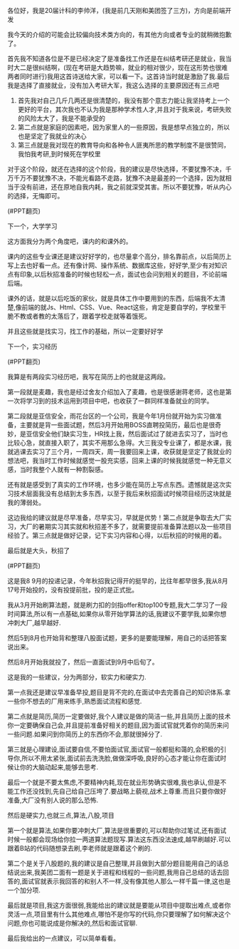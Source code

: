 各位好，我是20届计科的李帅洋，(我是前几天刚和美团签了三方)，方向是前端开发

我今天的介绍的可能会比较偏向技术类方向的，有其他方向或者专业的就稍微抱歉了。

首先我不知道各位是不是已经决定了是准备找工作还是在纠结考研还是就业，我当时大二是很纠结啊，(现在考研是大趋势嘛，就业的相对很少，现在这形势也很难两者同时进行)我用这首诗送给大家，可以看一下。这首诗当时就是激励了我.最后我是选择了直接就业，没有加入考研大军，我这么选择的主要原因还有三点吧

1. 首先我对自己几斤几两还是很清楚的，我没有那个意志力能让我坚持考上一个更好的平台，其次我也不认为我是那种学术性人才,并且对于我来说，考研失败的风险太大了，我是不能承受的
2. 第二点就是家庭的因素吧，因为家里人的一些原因，我是想早点独立的，所以也是坚定了我就业的决心
3. 第三点就是我对现在的教育导向和各种令人匪夷所思的教学制度不是很赞同，我怕我考研,到时候死在学校里

对于这个阶段，就还在选择的这个阶段，我的建议是尽快选择，不要犹豫不决，千万千万不要犹豫不决，不能光看路不走路，犹豫不决是最差的一个选择，因为就相当于没有前进，还在原地自我内耗，我之前就深受其害。所以不要犹豫，听从内心的选择，无悔即可。

(#PPT翻页)

下一个，大学学习

这方面我分为两个角度吧，课内的和课外的。

课内的这些专业课还是建议好好学的，也尽量拿个高分，排名靠前点，以后简历上写上去也好看一点。还有像计网、操作系统、数据库这些，好好学,至少有对知识点有印象,以后秋招准备的时候也轻松一点，面试也会问到相关的题目，不论前端后端。

课外的话，就是以后吃饭的家伙，就是具体工作中要用到的东西，后端我不太清楚,像前端的就Js、Html、CSS、Vue、React这些，肯定是要自学的，学校里干脆不教或者教的太落后了，跟着学校走就等着饿死。

并且这些就是找实习，找工作的基础，所以一定要好好学

下一个，实习经历

(#PPT翻页)

我算是有两段实习经历吧，我写在简历上的也就是这两段。

第一段就是麦趣，我也是经过舍友介绍加入了麦趣，也是很感谢蒋老师，这也是第一次将学习到的技术运用到项目中吧，也收获了一群同样准备就业的同学。

第二段就是亚信安全，雨花台区的一个公司，我是今年1月份就开始为实习做准备，主要就是背一些面试题，然后3月开始用BOSS直聘投简历，最后也是很奇妙，是亚信安全他们缺实习生，HR找上我，然后面试过了就进去实习了，当时也比较心急，就直接入职了，其实不用那么急得。大三我没专业课了，都是水课，我就逃课去实习了三个月，一周四天，周一我要回来上课，收获就是坚定了我就业的想法吧，我当时工作时候就感觉一股充实感，回来上课的时候我就感觉一种无意义感，当时我整个人就有一种割裂感。

还有就是感受到了真实的工作环境，也多少能在简历上写点东西。遗憾就是这次实习技术层面我没有总结到太多东西，以至于我后来秋招面试时候项目经历这块就是我的薄弱处。

这边我给的建议就是尽早准备，尽早实习，早就是优势！第二点就是争取去大厂实习，大厂的暑期实习其实就和秋招差不多了，就需要提前准备算法题以及一些项目经验了。第三点就是做好记录，记下实习内容和心得，以后秋招的时候用的着。

最后就是大头，秋招了

(#PPT翻页)

这是我8 9月的投递记录，今年秋招我记得开的挺早的，比往年都早很多,我从8月17号开始投的，没有投提前批，投的是正式批。

我从3月开始刷算法题，就是刷力扣的剑指offer和top100专题,我大二学习了一段时间算法,所以有一点基础,如果你从零开始学算法的话,我建议不要学我,如果你想冲刺大厂,越早越好.

然后5到8月也开始背和整理八股面试题，更多的是要能理解，用自己的话把答案说出来。

然后8月开始我就投了，然后一直面试到9月中后旬了。

这是我的一些建议，分为两部分，软实力和硬实力.

第一点我还是建议早准备早投,题目是背不完的,在面试中去完善自己的知识体系.拿一些你不想去的厂用来练手,熟悉面试流程和感觉.

第二点就是简历,简历一定要做好,我个人建议是做的简洁一些,并且简历上面的技术你一定要确保自己会,并且提前准备好相关的题目,因为面试官就凭着你的简历来问一些问题.如果问到你简历上的东西你不会,那就很掉分了.

第三就是心理建设,面试要自信,不要怕面试官,面试官一般都挺和蔼的,会积极的引导你,所以不用太紧张,面试前去洗洗脸,做做深呼吸,良好的心态才能让你在面试时候让你的大脑动起来,能够去思考.

最后一个就是不要太焦虑,不要精神内耗,现在就业形势确实很难,我也承认,但是不能工作还没找到,先自己给自己压垮了.要战略上藐视,战术上尊重.而且只要你做好准备,大厂没有别人说的那么恐怖.

然后是硬实力,也就三点,算法,八股,项目

第一个就是算法,如果你要冲刺大厂,算法是很重要的,可以帮助你过笔试,还有面试时候一般都会现场给你拉一两道算法题现写.算法这东西没法速成,越早刷越好.可以跟着B站的代码随想录去刷,李老师就是跟着这个刷的.

第二个是关于八股题的,我的建议是自己整理,并且做到大部分题目能用自己的话总结说出来,我美团二面有一题是关于进程和线程的一些问题,我用自己总结的话去回答的,面试官就表示我回答的和别人不一样,没有像其他人那么一样千篇一律,这也是一个加分项.

最后就是项目,我这方面很弱,我能给出的建议就是要能从项目中提取出难点,或者你灵活一点,项目里有什么其他难点,哪怕不是你写的代码,你只要理解了如何解决这个问题,你也可能说成是你解决的,然后和面试官聊.

最后我给出的一点建议，可以简单看看。